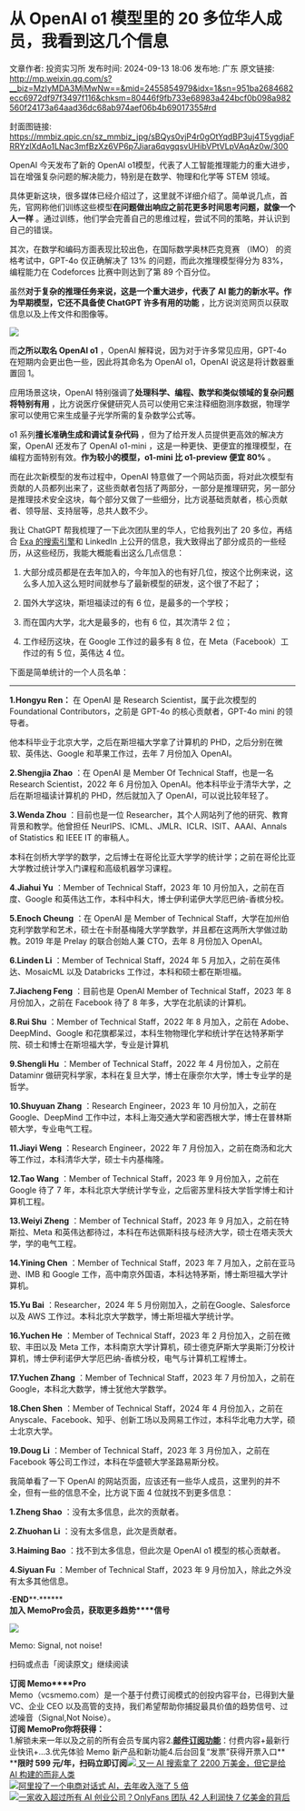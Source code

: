 # 从 OpenAI o1 模型里的 20 多位华人成员，我看到这几个信息

文章作者: 投资实习所
发布时间: 2024-09-13 18:06
发布地: 广东
原文链接: http://mp.weixin.qq.com/s?__biz=MzIyMDA3MjMwNw==&mid=2455854979&idx=1&sn=951ba2684682ecc6972df97f3497f116&chksm=80446f9fb733e68983a424bcf0b098a982560f24173a64aad36dc68ab974aef06b4b69017355#rd

封面图链接: https://mmbiz.qpic.cn/sz_mmbiz_jpg/sBQys0vjP4r0gOtYqdBP3uj4T5ygdjaFRRYzlXdAo1LNac3mfBzXz6VP6p7Jiara6qvgqsvUHibVPtVLpVAqAz0w/300

OpenAI 今天发布了新的 OpenAI o1模型，代表了人工智能推理能力的重大进步，旨在增强复杂问题的解决能力，特别是在数学、物理和化学等 STEM
领域。

具体更新这块，很多媒体已经介绍过了，这里就不详细介绍了。简单说几点，首先，官网称他们训练这些模型**在问题做出响应之前花更多时间思考问题，就像一个人一样**
。通过训练，他们学会完善自己的思维过程，尝试不同的策略，并认识到自己的错误。

其次，在数学和编码方面表现比较出色，在国际数学奥林匹克竞赛 （IMO） 的资格考试中，GPT-4o 仅正确解决了 13% 的问题，而此次推理模型得分为
83%，编程能力在 Codeforces 比赛中则达到了第 89 个百分位。

虽然**对于复杂的推理任务来说，这是一个重大进步，代表了 AI 能力的新水平。作为早期模型，它还不具备使 ChatGPT 许多有用的功能**
，比方说浏览网页以获取信息以及上传文件和图像等。

![](https://mmbiz.qpic.cn/sz_mmbiz_jpg/sBQys0vjP4r0gOtYqdBP3uj4T5ygdjaFTibGLJPHz9icWKwTUwLvgkgwzGvEycqoHoeZjicjicgSHQ4wTez7EGcVhQ/640?wx_fmt=webp&from=appmsg)

而**之所以取名 OpenAI o1** ，OpenAI 解释说，因为对于许多常见应用，GPT-4o 在短期内会更出色一些，因此将其命名为 OpenAI
o1，OpenAI 说这是将计数器重置回 1。

应用场景这块，OpenAI 特别强调了**处理科学、编程、数学和类似领域的复杂问题将特别有用**
，比方说医疗保健研究人员可以使用它来注释细胞测序数据，物理学家可以使用它来生成量子光学所需的复杂数学公式等。

o1 系列**擅长准确生成和调试复杂代码** ，但为了给开发人员提供更高效的解决方案，OpenAI 还发布了 OpenAI o1-mini
，这是一种更快、更便宜的推理模型，在编程方面特别有效。**作为较小的模型，o1-mini 比 o1-preview 便宜 80%** 。

而在此次新模型的发布过程中，OpenAI
特意做了一个网站页面，将对此次模型有贡献的人员都列出来了，这些贡献者包括了两部分，一部分是推理研究，另一部分是推理技术安全这块，每个部分又做了一些细分，比方说基础贡献者，核心贡献者、领导层、支持层等，总共人数不少。

我让 ChatGPT 帮我梳理了一下此次团队里的华人，它给我列出了 20 多位，再结合 [Exa
的搜索引擎](http://mp.weixin.qq.com/s?__biz=MzIyMDA3MjMwNw==&mid=2455854436&idx=1&sn=a2b53dceac47e1f859d13e6bbffd7a3f&chksm=80446d78b733e46e542f4e2dc084a326694b8c0e880662c21f7872891e8dbe69c86b058c06b8&scene=21#wechat_redirect)和
LinkedIn 上公开的信息，我大致得出了部分成员的一些经历，从这些经历，我能大概能看出这么几点信息：  

  1. 大部分成员都是在去年加入的，今年加入的也有好几位，按这个比例来说，这么多人加入这么短时间就参与了最新模型的研发，这个很了不起了；

  2. 国外大学这块，斯坦福读过的有 6 位，是最多的一个学校；

  3. 而在国内大学，北大是最多的，也有 6 位，其次清华 2 位；

  4. 工作经历这块，在 Google 工作过的最多有 8 位，在 Meta（Facebook）工作过的有 5 位，英伟达 4 位。

下面是简单统计的一个人员名单：

* * *

**1.Hongyu Ren：** 在 OpenAI 是 Research Scientist，属于此次模型的 Foundational
Contributors，之前是 GPT-4o 的核心贡献者，GPT-4o mini 的领导者。

他本科毕业于北京大学，之后在斯坦福大学拿了计算机的 PHD，之后分别在微软、英伟达、Google 和苹果工作过，去年 7 月份加入 OpenAI。

**2.Shengjia Zhao** ：在 OpenAI 是 Member Of Technical Staff，也是一名 Research
Scientist，2022 年 6 月份加入 OpenAI。他本科毕业于清华大学，之后在斯坦福读计算机的 PHD，然后就加入了
OpenAI，可以说比较年轻了。

**3.Wenda Zhou** ：目前也是一位 Researcher，其个人网站列了他的研究、教育背景和教学。他曾担任
NeurIPS、ICML、JMLR、ICLR、ISIT、AAAI、Annals of Statistics 和 IEEE IT 的审稿人。

本科在剑桥大学学的数学，之后博士在哥伦比亚大学学的统计学；之前在哥伦比亚大学教过统计学入门课程和高级机器学习课程。

**4.Jiahui Yu** ：Member of Technical Staff，2023 年 10 月份加入，之前在百度、Google
和英伟达工作，本科中科大，博士伊利诺伊大学厄巴纳-香槟分校。

**5.Enoch Cheung** ：在 OpenAI 是 Member of Technical
Staff，大学在加州伯克利学数学和艺术，硕士在卡耐基梅隆大学学数学，并且都在这两所大学做过助教。2019 年是 Prelay 的联合创始人兼 CTO，去年
8 月份加入 OpenAI。

**6.Linden Li** ：Member of Technical Staff，2024 年 5 月加入，之前在英伟达、MosaicML 以及
Databricks 工作过，本科和硕士都在斯坦福。

**7.Jiacheng Feng** ：目前也是 OpenAI Member of Technical Staff，2023 年 8 月份加入，之前在
Facebook 待了 8 年多，大学在北航读的计算机。

**8.Rui Shu** ：Member of Technical Staff，2022 年 8 月加入，之前在
Adobe、DeepMind、Google 和花旗都呆过，本科生物物理化学和统计学在达特茅斯学院、硕士和博士在斯坦福大学，专业是计算机

**9.Shengli Hu** ：Member of Technical Staff，2022 年 4 月份加入，之前在 Dataminr
做研究科学家，本科在复旦大学，博士在康奈尔大学，博士专业学的是哲学。

**10.Shuyuan Zhang** ：Research Engineer，2023 年 10 月份加入，之前在Google、DeepMind
工作中过，本科上海交通大学和密西根大学，博士在普林斯顿大学，专业电气工程。

**11.Jiayi Weng** ：Research Engineer，2022 年 7
月份加入，之前在商汤和北大等工作过，本科清华大学，硕士卡内基梅隆。

**12.Tao Wang** ：Member of Technical Staff，2023 年 9 月份加入，之前在Google 待了 7
年，本科北京大学统计学专业，之后密苏里科技大学哲学博士和计算机工程。

**13.Weiyi Zheng** ：Member of Technical Staff，2023 年 9 月加入，之前在特斯拉、Meta
和英伟达都待过，本科在布达佩斯科技与经济大学，硕士在塔夫茨大学，学的电气工程。

**14.Yining Chen** ：Member of Technical Staff，2023 年 7 月加入，之前在亚马逊、IMB 和 Google
工作，高中南京外国语，本科达特茅斯，博士斯坦福大学计算机。

**15.Yu Bai** ：Researcher，2024 年 5 月份刚加入，之前在Google、Salesforce 以及 AWS
工作过。本科北京大学数学，博士斯坦福大学统计学。

**16.Yuchen He** ：Member of Technical Staff，2023 年 2 月份加入，之前在微软、丰田以及 Meta
工作，本科南京大学计算机，硕士德克萨斯大学奥斯汀分校计算机，博士伊利诺伊大学厄巴纳-香槟分校，电气与计算机工程博士。

**17.Yuchen Zhang** ：Member of Technical Staff，2023 年 7 月份加入，之前在
Google，本科北大数学，博士犹他大学数学。

**18.Chen Shen** ：Member of Technical Staff，2024 年 4 月份加入，之前在
Anyscale、Facebook、知乎、创新工场以及网易工作过，本科华北电力大学，硕士北京大学。

**19.Doug Li** ：Member of Technical Staff，2023 年 3 月份加入，之前在 Facebook
等公司工作过，本科在华盛顿大学圣路易斯分校。

我简单看了一下 OpenAI 的网站页面，应该还有一些华人成员，这里列的并不全，但有一些的信息不全，比方说下面 4 位就找不到更多信息：

**1.Zheng Shao** ：没有太多信息，此次的贡献者。

**2.Zhuohan Li** ：没有太多信息，此次是贡献者。

**3.Haiming Bao** ：找不到太多信息，但此次是 OpenAI o1 模型的核心贡献者。

**4.Siyuan Fu** ：Member of Technical Staff，2023 年 9 月份加入，除此之外没有太多其他信息。

  

**·END****·******  
**加入 Memo****Pro****会员，获取更多趋势****信号**  
  
![](https://mmbiz.qpic.cn/sz_mmbiz_png/sBQys0vjP4r0gOtYqdBP3uj4T5ygdjaFibAy5SE81kSHvVAtmKUKz6qzmb13F1Hlzfqs52rdQYBK3ZbeaWVshzg/640?wx_fmt=png&from=appmsg)  

Memo: Signal, not noise!

扫码或点击「阅读原文」继续阅读

**订阅 Memo****Pro**  
Memo（vcsmemo.com）是一个基于付费订阅模式的创投内容平台，已得到大量 VC、企业 CEO
以及高管的支持，我们希望帮助你捕捉最具价值的趋势信号、过滤噪音（Signal,Not Noise）。  
**订阅 Memo****Pro****你将获得：**  
1.解锁未来一年以及之前的所有会员专属内容2.[**邮件订阅功能**](http://mp.weixin.qq.com/s?__biz=MzIyMDA3MjMwNw==&mid=2455853781&idx=1&sn=b6f8e3ddc87e9531f3f8c3e9cd98bd9f&chksm=80446ac9b733e3df93b89c17e905182bda7f4d132f3ac468961dfd70badeb92b9fcdf9f7083b&scene=21#wechat_redirect)：付费内容+最新行业快讯+...3.优先体验
Memo 新产品和新功能4.后台回复“发票”获得开票入口**  
****限时 599
元/年，扫码立即订阅**[![](https://mmbiz.qpic.cn/sz_mmbiz_jpg/sBQys0vjP4oDvsFQoZEiaDFajgQppXrvN6DT8JWXJyOP64dzQUj0OnWesicNLvcKZPztVlN3ckjmYQjR0NfrHubQ/640?wx_fmt=jpeg)
又一 AI 搜索拿了 2200 万美金，但它是给 AI
构建的而非人类](https://mp.weixin.qq.com/s?__biz=MzIyMDA3MjMwNw==&mid=2455854436&idx=1&sn=a2b53dceac47e1f859d13e6bbffd7a3f&chksm=80446d78b733e46e542f4e2dc084a326694b8c0e880662c21f7872891e8dbe69c86b058c06b8&scene=21#wechat_redirect)  
[![](https://mmbiz.qpic.cn/sz_mmbiz_jpg/sBQys0vjP4oFeyde3ZRnnic6evCmWkI6gRBicQ49nsuPf4UJmHDg0qtpjSpnXx0PFUKFS1jh6y4uZ7b7X7GcQBlg/640?wx_fmt=jpeg)阿里投了一个电商对话式
AI，去年收入涨了 5
倍](https://mp.weixin.qq.com/s?__biz=MzIyMDA3MjMwNw==&mid=2455854970&idx=1&sn=d5b6d898cdad41448a42ab8061cd1f8e&chksm=80446f66b733e670aae6f679887c4a87fad34413de11b2e7ba2887ec08ab27eb48533fc824b1&scene=21#wechat_redirect)  
[![](https://mmbiz.qpic.cn/sz_mmbiz_jpg/sBQys0vjP4oRlLxlRt8bZAgRzyEoobSMOQxQxwQdian9lAoUicdyZ9ApJkS6rDqjyqq6uj5EW2Ke6gGticlfHoL0g/640?wx_fmt=jpeg)一家收入超过所有
AI 创业公司？OnlyFans 团队 42 人利润快 7
亿美金的背后](https://mp.weixin.qq.com/s?__biz=MzIyMDA3MjMwNw==&mid=2455854946&idx=1&sn=0eb4799dc76d7ee8021fe82b46a748e0&chksm=80446f7eb733e6686c01d1ff0c1e3f3db50d7a93dea48b42a6a8ea33703a64264b3d99b43cc3&scene=21#wechat_redirect)

  

